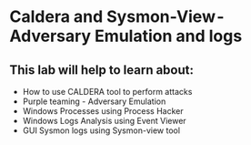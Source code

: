 # Caldera and Sysmon-View - Adversary Emulation and logs

## This lab will help to learn about:
* How to use CALDERA tool to perform attacks
* Purple teaming - Adversary Emulation
* Windows Processes using Process Hacker
* Windows Logs Analysis using Event Viewer
* GUI Sysmon logs using Sysmon-view tool 
